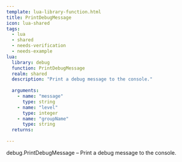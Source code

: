 ```yaml
---
template: lua-library-function.html
title: PrintDebugMessage
icon: lua-shared
tags:
  - lua
  - shared
  - needs-verification
  - needs-example
lua:
  library: debug
  function: PrintDebugMessage
  realm: shared
  description: "Print a debug message to the console."
  
  arguments:
    - name: "message"
      type: string
    - name: "level"
      type: integer
    - name: "groupName"
      type: string
  returns:
    
---
```


<div class="lua__search__keywords">
debug.PrintDebugMessage &#x2013; Print a debug message to the console.
</div>
